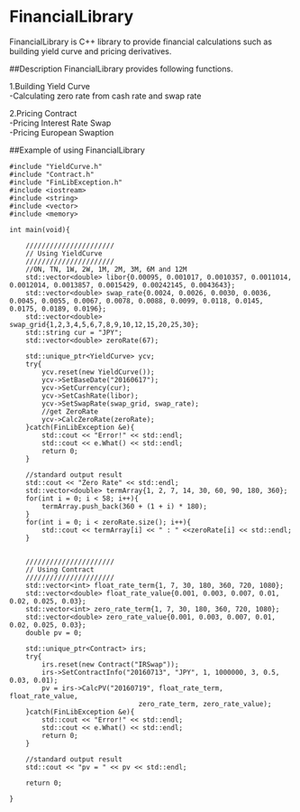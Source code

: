 FinancialLibrary
==================

FinancialLibrary is C++ library to provide financial calculations such as building yield curve and pricing derivatives.  
  
  

##Description
FinancialLibrary provides following functions.

1.Building Yield Curve  
	-Calculating zero rate from cash rate and swap rate 

2.Pricing Contract  
	-Pricing Interest Rate Swap  
	-Pricing European Swaption 
  
##Example of using FinancialLibrary

    #include "YieldCurve.h"  
    #include "Contract.h"  
    #include "FinLibException.h"  
    #include <iostream>  
    #include <string>  
    #include <vector>  
    #include <memory>  
    
    int main(void){
    	
    	//////////////////////
    	// Using YieldCurve
    	//////////////////////
    	//ON, TN, 1W, 2W, 1M, 2M, 3M, 6M and 12M
    	std::vector<double> libor{0.00095, 0.001017, 0.0010357, 0.0011014, 0.0012014, 0.0013857, 0.0015429, 0.00242145, 0.0043643};
    	std::vector<double> swap_rate{0.0024, 0.0026, 0.0030, 0.0036, 0.0045, 0.0055, 0.0067, 0.0078, 0.0088, 0.0099, 0.0118, 0.0145, 0.0175, 0.0189, 0.0196};
    	std::vector<double> swap_grid{1,2,3,4,5,6,7,8,9,10,12,15,20,25,30};
    	std::string cur = "JPY";
    	std::vector<double> zeroRate(67);
    	
    	std::unique_ptr<YieldCurve> ycv;
    	try{
    		ycv.reset(new YieldCurve());
    		ycv->SetBaseDate("20160617");
    		ycv->SetCurrency(cur);
    		ycv->SetCashRate(libor);
    		ycv->SetSwapRate(swap_grid, swap_rate);
    		//get ZeroRate
    		ycv->CalcZeroRate(zeroRate);
    	}catch(FinLibException &e){
    		std::cout << "Error!" << std::endl;
    		std::cout << e.What() << std::endl;
    		return 0;
    	}
    	
    	//standard output result
    	std::cout << "Zero Rate" << std::endl;
    	std::vector<double> termArray{1, 2, 7, 14, 30, 60, 90, 180, 360};
    	for(int i = 0; i < 58; i++){
    		termArray.push_back(360 + (1 + i) * 180);
    	}	
    	for(int i = 0; i < zeroRate.size(); i++){
    		std::cout << termArray[i] << " : " <<zeroRate[i] << std::endl;
    	}
    	
    	
    	//////////////////////
    	// Using Contract
    	//////////////////////
    	std::vector<int> float_rate_term{1, 7, 30, 180, 360, 720, 1080};
    	std::vector<double> float_rate_value{0.001, 0.003, 0.007, 0.01, 0.02, 0.025, 0.03};
    	std::vector<int> zero_rate_term{1, 7, 30, 180, 360, 720, 1080};
    	std::vector<double> zero_rate_value{0.001, 0.003, 0.007, 0.01, 0.02, 0.025, 0.03};
    	double pv = 0;
    	
    	std::unique_ptr<Contract> irs;
    	try{
    		irs.reset(new Contract("IRSwap"));
    		irs->SetContractInfo("20160713", "JPY", 1, 1000000, 3, 0.5, 0.03, 0.01);
    		pv = irs->CalcPV("20160719", float_rate_term, float_rate_value,
    								zero_rate_term, zero_rate_value);
    	}catch(FinLibException &e){
    		std::cout << "Error!" << std::endl;
    		std::cout << e.What() << std::endl;
    		return 0;
    	}
    	
    	//standard output result
    	std::cout << "pv = " << pv << std::endl;
    	
    	return 0;
    
    }


